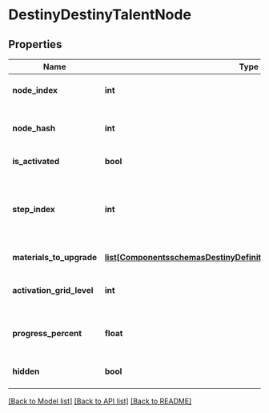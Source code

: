 # DestinyDestinyTalentNode

## Properties
Name | Type | Description | Notes
------------ | ------------- | ------------- | -------------
**node_index** | **int** | The index of the Talent Node being referred to (an index into DestinyTalentGridDefinition.nodes[]).CONTENT VERSION DEPENDENT. | [optional] 
**node_hash** | **int** | The hash of the Talent Node being referred to (in DestinyTalentGridDefinition.nodes).Deceptively CONTENT VERSION DEPENDENT.  We have no guarantee of the hash&#39;s immutability between content versions. | [optional] 
**is_activated** | **bool** | If true, the node is activated: it&#39;s current step then provides its benefits. | [optional] 
**step_index** | **int** | The currently relevant Step for the node.  It is this step that has rendering data for the nodeand the benefits that are provided if the node is activated.  (the actual rules for benefits providedare extremely complicated in theory, but with how Talent Grids are being used in Destiny 2 you don&#39;t have to worryabout a lot of those old Destiny 1 rules.)  This is an index into:DestinyTalentGridDefinition.nodes[nodeIndex].steps[stepIndex] | [optional] 
**materials_to_upgrade** | [**list[ComponentsschemasDestinyDefinitionsDestinyMaterialRequirement]**](ComponentsschemasDestinyDefinitionsDestinyMaterialRequirement.md) | If the node has material requirements to be activated, this is the list of those requirements. | [optional] 
**activation_grid_level** | **int** | The progression level required on the Talent Grid in order to be able to activate this talent node.Talent Grids have their own Progression - similar to Character Level, but in this case it is experiencerelated to the item itself. | [optional] 
**progress_percent** | **float** | If you want to show a progress bar or circle for how close this talent node is to being activate-able, thisis the percentage to show.  It follows the node&#39;s underlying rules about when the progress bar should firstshow up, and when it should be filled. | [optional] 
**hidden** | **bool** | Whether or not the talent node is actually visible in the game&#39;s UI.  Whether you want to show it in your ownUI is up to you!  I&#39;m not gonna tell you who to sock it to. | [optional] 

[[Back to Model list]](../README.md#documentation-for-models) [[Back to API list]](../README.md#documentation-for-api-endpoints) [[Back to README]](../README.md)


